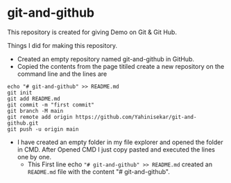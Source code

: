 # git-and-github

This repository is created for giving Demo on Git & Git Hub.

Things I did for making this repository.

+ Created an empty repository named git-and-github in GitHub.
 + Copied the contents from the page titiled create a new repository on the command line and the lines are
```
echo "# git-and-github" >> README.md
git init
git add README.md
git commit -m "first commit"
git branch -M main
git remote add origin https://github.com/Yahinisekar/git-and-github.git
git push -u origin main
```
- I have created an empty folder in my file explorer and opened the folder in CMD. After Opened CMD I just copy pasted and executed the lines one by one.
  - This First line echo `"# git-and-github" >> README.md` created an `README.md` file with the content "# git-and-github".


